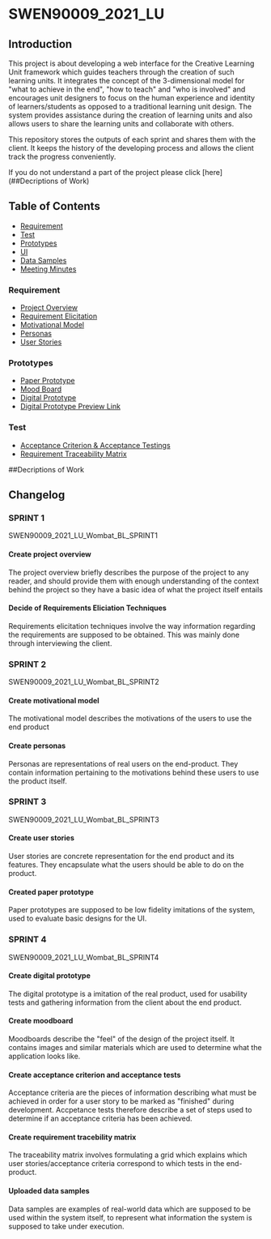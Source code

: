 # SWEN90009_2021_LU
## Introduction
This project is about developing a web interface for the Creative Learning Unit framework which guides teachers through the creation of such learning units. It integrates the concept of the 3-dimensional model for "what to achieve in the end", "how to teach" and "who is involved" and encourages unit designers to focus on the human experience and identity of learners/students as opposed to a traditional learning unit design. The system provides assistance during the creation of learning units and also allows users to share the learning units and collaborate with others.

This repository stores the outputs of each sprint and shares them with the client. It keeps the history of the developing process and allows the client track the progress conveniently.

If you do not understand a part of the project please click [here](##Decriptions of Work)

## Table of Contents
* [Requirement](https://github.com/dingliz/SWEN90009_2021_LU/tree/main/docs)
* [Test](https://github.com/dingliz/SWEN90009_2021_LU/tree/main/tests)
* [Prototypes](https://github.com/dingliz/SWEN90009_2021_LU/tree/main/prototypes)
* [UI](https://github.com/dingliz/SWEN90009_2021_LU/tree/main/ui)
* [Data Samples](https://github.com/dingliz/SWEN90009_2021_LU/tree/main/data%20samples)
* [Meeting Minutes](https://github.com/dingliz/SWEN90009_2021_LU/tree/main/docs/Meetings)
### Requirement
* [Project Overview](https://github.com/dingliz/SWEN90009_2021_LU/blob/main/docs/Specifications/Project%20Overview.pdf)
* [Requirement Elicitation](https://github.com/dingliz/SWEN90009_2021_LU/blob/main/docs/Specifications/Requirements%20Elicitation.pdf)
* [Motivational Model](https://github.com/dingliz/SWEN90009_2021_LU/blob/main/docs/Specifications/Motivational%20Model.pdf)
* [Personas](https://github.com/dingliz/SWEN90009_2021_LU/tree/main/docs/Specifications/Personas)
* [User Stories](https://github.com/dingliz/SWEN90009_2021_LU/blob/main/docs/Specifications/User%20Stories.pdf)
### Prototypes
* [Paper Prototype](https://github.com/dingliz/SWEN90009_2021_LU/tree/main/prototypes/low%20fidelity)
* [Mood Board](https://github.com/dingliz/SWEN90009_2021_LU/blob/main/prototypes/Moodboard.pdf)
* [Digital Prototype](https://github.com/dingliz/SWEN90009_2021_LU/blob/main/prototypes/high%20fidelity)
* [Digital Prototype Preview Link](https://l2lpj3.axshare.com)
### Test
* [Acceptance Criterion & Acceptance Testings](https://github.com/dingliz/SWEN90009_2021_LU/blob/main/tests/Acceptance%20Criterion%20and%20Testing.pdf)
* [Requirement Traceability Matrix](https://github.com/dingliz/SWEN90009_2021_LU/blob/main/tests/Requirement%20Traceability%20Matrix.pdf)

##Decriptions of Work


## Changelog
### SPRINT 1
SWEN90009_2021_LU_Wombat_BL_SPRINT1
#### Create project overview
The project overview briefly describes the purpose of the project to any reader, and should provide them with enough understanding of the context behind the project so they have a basic idea of what the project itself entails

#### Decide of Requirements Eliciation Techniques
Requirements elicitation techniques involve the way information regarding the requirements are supposed to be obtained. This was mainly done through interviewing the client.

### SPRINT 2
SWEN90009_2021_LU_Wombat_BL_SPRINT2
#### Create motivational model
The motivational model describes the motivations of the users to use the end product

#### Create personas
Personas are representations of real users on the end-product. They contain information pertaining to the motivations behind these users to use the product itself.

### SPRINT 3
SWEN90009_2021_LU_Wombat_BL_SPRINT3
#### Create user stories
User stories are concrete representation for the end product and its features. They encapsulate what the users should be able to do on the product.

#### Created paper prototype
Paper prototypes are supposed to be low fidelity imitations of the system, used to evaluate basic designs for the UI.

### SPRINT 4
SWEN90009_2021_LU_Wombat_BL_SPRINT4
#### Create digital prototype
The digital prototype is a imitation of the real product, used for usability tests and gathering information from the client about the end product.

#### Create moodboard
Moodboards describe the "feel" of the design of the project itself. It contains images and similar materials which are used to determine what the application looks like.

#### Create acceptance criterion and acceptance tests
Acceptance criteria are the pieces of information describing what must be achieved in order for a user story to be marked as "finished" during development. Accpetance tests therefore describe a set of steps used to determine if an acceptance criteria has been achieved.

#### Create requirement tracebility matrix
The traceability matrix involves formulating a grid which explains which user stories/acceptance criteria correspond to which tests in the end-product.

#### Uploaded data samples
Data samples are examples of real-world data which are supposed to be used within the system itself, to represent what information the system is supposed to take under execution.
